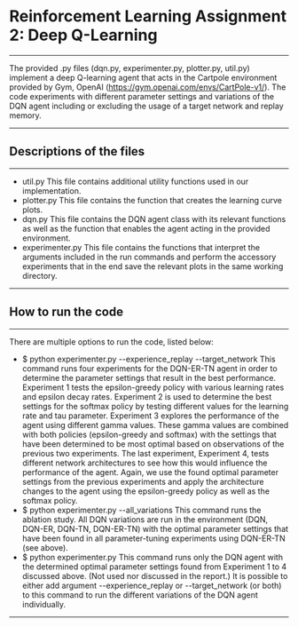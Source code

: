 # Reinforcement Learning Assignment 2: Deep Q-Learning
*** 
The provided .py files (dqn.py, experimenter.py, plotter.py, util.py) implement a deep Q-learning agent that acts in the Cartpole environment provided by Gym, OpenAI (https://gym.openai.com/envs/CartPole-v1/). The code experiments with different parameter settings and variations of the DQN agent including or excluding the usage of a target network and replay memory.
***

## Descriptions of the files
***
* util.py           This file contains additional utility functions used in our implementation.
* plotter.py        This file contains the function that creates the learning curve plots.
* dqn.py            This file contains the DQN agent class with its relevant functions as well as the function that enables the agent acting in the provided environment.   
* experimenter.py   This file contains the functions that interpret the arguments included in the run commands and perform the accessory experiments that in the end save the relevant plots in the same working directory.
***

## How to run the code
***
There are multiple options to run the code, listed below:
* $ python experimenter.py --experience_replay --target_network         This command runs four experiments for the DQN-ER-TN agent in order to determine the parameter settings that result in the best performance. Experiment 1 tests the epsilon-greedy policy with various learning rates and epsilon decay rates. Experiment 2 is used to determine the best settings for the softmax policy by testing different values for the learning rate and tau parameter. Experiment 3 explores the performance of the agent using different gamma values. These gamma values are combined with both policies (epsilon-greedy and softmax) with the settings that have been determined to be most optimal based on observations of the previous two experiments. The last experiment, Experiment 4, tests different network architectures to see how this would influence the performance of the agent. Again, we use the found optimal parameter settings from the previous experiments and apply the architecture changes to the agent using the epsilon-greedy policy as well as the softmax policy. 
* $ python experimenter.py --all_variations         This command runs the ablation study. All DQN variations are run in the environment (DQN, DQN-ER, DQN-TN, DQN-ER-TN) with the optimal parameter settings that have been found in all parameter-tuning experiments using DQN-ER-TN (see above). 
* $ python experimenter.py         This command runs only the DQN agent with the determined optimal parameter settings found from Experiment 1 to 4 discussed above. (Not used nor discussed in the report.) It is possible to either add argument --experience_replay or --target_network (or both) to this command to run the different variations of the DQN agent individually.
***